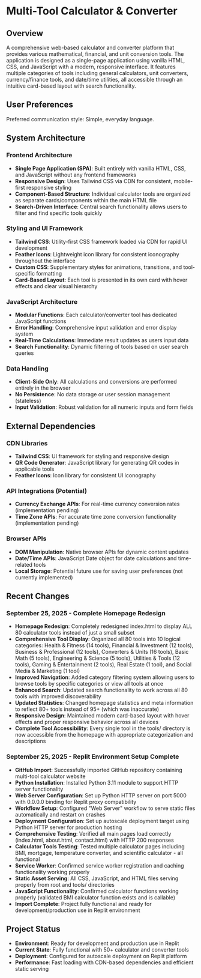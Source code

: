 # Multi-Tool Calculator & Converter

## Overview

A comprehensive web-based calculator and converter platform that provides various mathematical, financial, and unit conversion tools. The application is designed as a single-page application using vanilla HTML, CSS, and JavaScript with a modern, responsive interface. It features multiple categories of tools including general calculators, unit converters, currency/finance tools, and date/time utilities, all accessible through an intuitive card-based layout with search functionality.

## User Preferences

Preferred communication style: Simple, everyday language.

## System Architecture

### Frontend Architecture
- **Single Page Application (SPA)**: Built entirely with vanilla HTML, CSS, and JavaScript without any frontend frameworks
- **Responsive Design**: Uses Tailwind CSS via CDN for consistent, mobile-first responsive styling
- **Component-Based Structure**: Individual calculator tools are organized as separate cards/components within the main HTML file
- **Search-Driven Interface**: Central search functionality allows users to filter and find specific tools quickly

### Styling and UI Framework
- **Tailwind CSS**: Utility-first CSS framework loaded via CDN for rapid UI development
- **Feather Icons**: Lightweight icon library for consistent iconography throughout the interface
- **Custom CSS**: Supplementary styles for animations, transitions, and tool-specific formatting
- **Card-Based Layout**: Each tool is presented in its own card with hover effects and clear visual hierarchy

### JavaScript Architecture
- **Modular Functions**: Each calculator/converter tool has dedicated JavaScript functions
- **Error Handling**: Comprehensive input validation and error display system
- **Real-Time Calculations**: Immediate result updates as users input data
- **Search Functionality**: Dynamic filtering of tools based on user search queries

### Data Handling
- **Client-Side Only**: All calculations and conversions are performed entirely in the browser
- **No Persistence**: No data storage or user session management (stateless)
- **Input Validation**: Robust validation for all numeric inputs and form fields

## External Dependencies

### CDN Libraries
- **Tailwind CSS**: UI framework for styling and responsive design
- **QR Code Generator**: JavaScript library for generating QR codes in applicable tools
- **Feather Icons**: Icon library for consistent UI iconography

### API Integrations (Potential)
- **Currency Exchange APIs**: For real-time currency conversion rates (implementation pending)
- **Time Zone APIs**: For accurate time zone conversion functionality (implementation pending)

### Browser APIs
- **DOM Manipulation**: Native browser APIs for dynamic content updates
- **Date/Time APIs**: JavaScript Date object for date calculations and time-related tools
- **Local Storage**: Potential future use for saving user preferences (not currently implemented)

## Recent Changes

### September 25, 2025 - Complete Homepage Redesign
- **Homepage Redesign**: Completely redesigned index.html to display ALL 80 calculator tools instead of just a small subset
- **Comprehensive Tool Display**: Organized all 80 tools into 10 logical categories: Health & Fitness (14 tools), Financial & Investment (12 tools), Business & Professional (12 tools), Converters & Units (16 tools), Basic Math (5 tools), Engineering & Science (5 tools), Utilities & Tools (12 tools), Gaming & Entertainment (2 tools), Real Estate (1 tool), and Social Media & Marketing (1 tool)
- **Improved Navigation**: Added category filtering system allowing users to browse tools by specific categories or view all tools at once
- **Enhanced Search**: Updated search functionality to work across all 80 tools with improved discoverability
- **Updated Statistics**: Changed homepage statistics and meta information to reflect 80+ tools instead of 95+ (which was inaccurate)
- **Responsive Design**: Maintained modern card-based layout with hover effects and proper responsive behavior across all devices
- **Complete Tool Accessibility**: Every single tool in the tools/ directory is now accessible from the homepage with appropriate categorization and descriptions

### September 25, 2025 - Replit Environment Setup Complete
- **GitHub Import**: Successfully imported GitHub repository containing multi-tool calculator website
- **Python Installation**: Installed Python 3.11 module to support HTTP server functionality
- **Web Server Configuration**: Set up Python HTTP server on port 5000 with 0.0.0.0 binding for Replit proxy compatibility
- **Workflow Setup**: Configured "Web Server" workflow to serve static files automatically and restart on crashes
- **Deployment Configuration**: Set up autoscale deployment target using Python HTTP server for production hosting
- **Comprehensive Testing**: Verified all main pages load correctly (index.html, about.html, contact.html) with HTTP 200 responses
- **Calculator Tools Testing**: Tested multiple calculator pages including BMI, mortgage, temperature converter, and scientific calculator - all functional
- **Service Worker**: Confirmed service worker registration and caching functionality working properly
- **Static Asset Serving**: All CSS, JavaScript, and HTML files serving properly from root and tools/ directories
- **JavaScript Functionality**: Confirmed calculator functions working properly (validated BMI calculator function exists and is callable)
- **Import Complete**: Project fully functional and ready for development/production use in Replit environment

## Project Status
- **Environment**: Ready for development and production use in Replit
- **Current State**: Fully functional with 50+ calculator and converter tools
- **Deployment**: Configured for autoscale deployment on Replit platform
- **Performance**: Fast loading with CDN-based dependencies and efficient static serving
